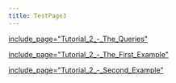 ```yaml
---
title: TestPage3
---
```

[include_page="Tutorial_2_-_The_Queries"](include_page="Tutorial_2_-_The_Queries")

[include_page="Tutorial_2_-_The_First_Example"](include_page="Tutorial_2_-_The_First_Example")

[include_page="Tutorial_2_-_Second_Example"](include_page="Tutorial_2_-_Second_Example")

